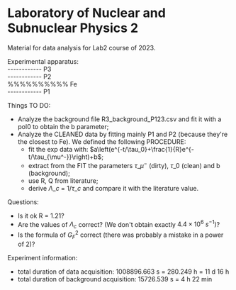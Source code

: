# Laboratory of Nuclear and Subnuclear Physics 2
Material for data analysis for Lab2 course of 2023.

Experimental apparatus: <br />
 ------------	P3 <br />
 ------------	P2 <br />
%%%%%%%%%%	Fe <br />
 ------------	P1 <br />

Things TO DO:
- Analyze the background file R3\_background\_P123.csv and fit it with a pol0 to obtain the b parameter;
- Analyze the CLEANED data by fitting mainly P1 and P2 (because they're the closest to Fe). We defined the following PROCEDURE:
	- fit the exp data with: $`a\left(e^{-t/\tau_0}+\frac{1}{R}e^{-t/\tau_{\mu^-}}\right)+b`$;
	- extract from the FIT the parameters $\tau\_{\mu^-}$ (dirty), $\tau\_0$ (clean) and b (background);
	- use R, Q from literature;
	- derive $\Lambda\_c$ = $1/\tau\_c$ and compare it with the literature value.

Questions:
- Is it ok R = 1.21?
- Are the values of $`\Lambda_c`$ correct? (We don't obtain exactly $`4.4\times10^{6}`$ $`s^{-1}`$)?
- Is the formula of $`G_{F}^2`$ correct (there was probably a mistake in a power of 2)?

Experiment information:
- total duration of data acquisition: 1008896.663 s = 280.249 h = 11 d 16 h
- total duration of background acquisition: 15726.539 s = 4 h 22 min
